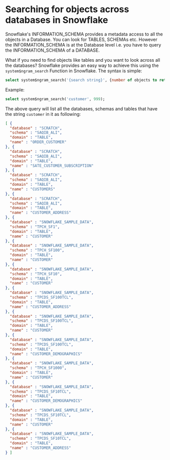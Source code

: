 # Searching for objects across databases in Snowflake

Snowflake's INFORMATION_SCHEMA provides a metadata access to all the objects in a Database. You can look for TABLES, SCHEMAs etc. However the INFORMATION_SCHEMA is at the Database level i.e. you have to query the INFORMATION_SCHEMA of a DATABASE.

What if you need to find objects like tables and you want to look across all the databases? Snowflake provides an easy way to achieve this using the `system$ngram_search` Function in Snowflake. The syntax is simple:

```sql
select system$ngram_search('{search string}', {number of objects to return});
```

Example:
```sql
select system$ngram_search('customer', 999);
```
The above query will list all the databases, schemas and tables that have the string `customer` in it as following:

```json
[ {
  "database" : "SCRATCH",
  "schema" : "SAQIB_ALI",
  "domain" : "TABLE",
  "name" : "ORDER_CUSTOMER"
}, {
  "database" : "SCRATCH",
  "schema" : "SAQIB_ALI",
  "domain" : "TABLE",
  "name" : "SATE_CUSTOMER_SUBSCRIPTION"
}, {
  "database" : "SCRATCH",
  "schema" : "SAQIB_ALI",
  "domain" : "TABLE",
  "name" : "CUSTOMERS"
}, {
  "database" : "SCRATCH",
  "schema" : "SAQIB_ALI",
  "domain" : "TABLE",
  "name" : "CUSTOMER_ADDRESS"
}, {
  "database" : "SNOWFLAKE_SAMPLE_DATA",
  "schema" : "TPCH_SF1",
  "domain" : "TABLE",
  "name" : "CUSTOMER"
}, {
  "database" : "SNOWFLAKE_SAMPLE_DATA",
  "schema" : "TPCH_SF100",
  "domain" : "TABLE",
  "name" : "CUSTOMER"
}, {
  "database" : "SNOWFLAKE_SAMPLE_DATA",
  "schema" : "TPCH_SF10",
  "domain" : "TABLE",
  "name" : "CUSTOMER"
}, {
  "database" : "SNOWFLAKE_SAMPLE_DATA",
  "schema" : "TPCDS_SF100TCL",
  "domain" : "TABLE",
  "name" : "CUSTOMER_ADDRESS"
}, {
  "database" : "SNOWFLAKE_SAMPLE_DATA",
  "schema" : "TPCDS_SF100TCL",
  "domain" : "TABLE",
  "name" : "CUSTOMER"
}, {
  "database" : "SNOWFLAKE_SAMPLE_DATA",
  "schema" : "TPCDS_SF100TCL",
  "domain" : "TABLE",
  "name" : "CUSTOMER_DEMOGRAPHICS"
}, {
  "database" : "SNOWFLAKE_SAMPLE_DATA",
  "schema" : "TPCH_SF1000",
  "domain" : "TABLE",
  "name" : "CUSTOMER"
}, {
  "database" : "SNOWFLAKE_SAMPLE_DATA",
  "schema" : "TPCDS_SF10TCL",
  "domain" : "TABLE",
  "name" : "CUSTOMER_DEMOGRAPHICS"
}, {
  "database" : "SNOWFLAKE_SAMPLE_DATA",
  "schema" : "TPCDS_SF10TCL",
  "domain" : "TABLE",
  "name" : "CUSTOMER"
}, {
  "database" : "SNOWFLAKE_SAMPLE_DATA",
  "schema" : "TPCDS_SF10TCL",
  "domain" : "TABLE",
  "name" : "CUSTOMER_ADDRESS"
} ]
```

